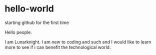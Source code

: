 # hello-world
starting github for the first time

Hello people.

I am Lunarknight. I am new to coding and such and I would like to learn more to see if i can benefit the technological world.

